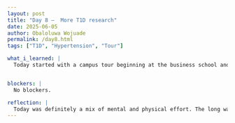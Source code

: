```yaml
---
layout: post
title: "Day 8 –  More T1D research"
date: 2025-06-05
author: Obaloluwa Wojuade
permalink: /day8.html
tags: ["T1D", "Hypertension", "Tour"]

what_i_learned: |
  Today started with a campus tour beginning at the business school and stretching all the way to CBEIS and back, a long and tiring walk, but a good way to explore the university. After lunch, my team and I met with our graduate mentors and got back to work on our research project. We finalized hypertension as our main comorbidity focus and started asking and answering specific research questions related to it. Using the datasets and some light coding, we tested our ideas and began forming a clearer picture of how to approach our analysis. It was a productive day, even if it was physically exhausting.


blockers: |
  No blockers.

reflection: |
  Today was definitely a mix of mental and physical effort. The long walk around campus wore me out, but it was nice to see more of the school. Once we settled back into research, I felt like we made solid progress. Locking in hypertension as our focus helped us narrow down our goals, and working with the data gave us useful insight. I liked how collaborative it felt we kept asking questions and figuring things out together. Even though I’m tired, I feel more grounded in where our project is going.
---
```

